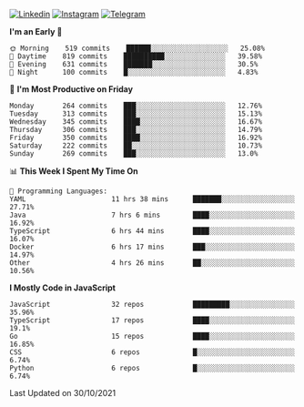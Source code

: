 [![Linkedin](https://img.shields.io/badge/-Archie-blue?style=flat-square&labelColor=gray&logo=Linkedin&logoColor=white&link=https://www.linkedin.com/in/archisdi)](https://www.linkedin.com/in/archisdi)
[![Instagram](https://img.shields.io/badge/-@archisdi-orange?style=flat-square&labelColor=gray&logo=Instagram&logoColor=white&link=https://www.instagram.com/archisdi)](https://www.instagram.com/archisdi)
[![Telegram](https://img.shields.io/badge/-aai-informational?style=flat-square&labelColor=gray&logo=telegram&logoColor=white&link=https://t.me/archisdi)](https://t.me/archisdi)

<!--START_SECTION:waka-->
**I'm an Early 🐤** 

```text
🌞 Morning    519 commits    ██████░░░░░░░░░░░░░░░░░░░   25.08% 
🌆 Daytime    819 commits    ██████████░░░░░░░░░░░░░░░   39.58% 
🌃 Evening    631 commits    ███████░░░░░░░░░░░░░░░░░░   30.5% 
🌙 Night      100 commits    █░░░░░░░░░░░░░░░░░░░░░░░░   4.83%

```
📅 **I'm Most Productive on Friday** 

```text
Monday       264 commits    ███░░░░░░░░░░░░░░░░░░░░░░   12.76% 
Tuesday      313 commits    ███░░░░░░░░░░░░░░░░░░░░░░   15.13% 
Wednesday    345 commits    ████░░░░░░░░░░░░░░░░░░░░░   16.67% 
Thursday     306 commits    ███░░░░░░░░░░░░░░░░░░░░░░   14.79% 
Friday       350 commits    ████░░░░░░░░░░░░░░░░░░░░░   16.92% 
Saturday     222 commits    ██░░░░░░░░░░░░░░░░░░░░░░░   10.73% 
Sunday       269 commits    ███░░░░░░░░░░░░░░░░░░░░░░   13.0%

```


📊 **This Week I Spent My Time On** 

```text
💬 Programming Languages: 
YAML                     11 hrs 38 mins      ███████░░░░░░░░░░░░░░░░░░   27.71% 
Java                     7 hrs 6 mins        ████░░░░░░░░░░░░░░░░░░░░░   16.92% 
TypeScript               6 hrs 44 mins       ████░░░░░░░░░░░░░░░░░░░░░   16.07% 
Docker                   6 hrs 17 mins       ███░░░░░░░░░░░░░░░░░░░░░░   14.97% 
Other                    4 hrs 26 mins       ██░░░░░░░░░░░░░░░░░░░░░░░   10.56%

```

**I Mostly Code in JavaScript** 

```text
JavaScript               32 repos            █████████░░░░░░░░░░░░░░░░   35.96% 
TypeScript               17 repos            ████░░░░░░░░░░░░░░░░░░░░░   19.1% 
Go                       15 repos            ████░░░░░░░░░░░░░░░░░░░░░   16.85% 
CSS                      6 repos             █░░░░░░░░░░░░░░░░░░░░░░░░   6.74% 
Python                   6 repos             █░░░░░░░░░░░░░░░░░░░░░░░░   6.74%

```



 Last Updated on 30/10/2021
<!--END_SECTION:waka-->